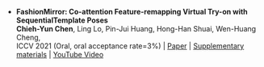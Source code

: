 - **FashionMirror: Co-attention Feature-remapping Virtual Try-on with SequentialTemplate Poses** 
<br> **Chieh-Yun Chen**, Ling Lo, Pin-Jui Huang, Hong-Han Shuai, Wen-Huang Cheng, 
<br> ICCV 2021 (Oral, oral acceptance rate=3%) \| [Paper](https://openaccess.thecvf.com/content/ICCV2021/papers/Chen_FashionMirror_Co-Attention_Feature-Remapping_Virtual_Try-On_With_Sequential_Template_Poses_ICCV_2021_paper.pdf) 
\| [Supplementary materials](https://openaccess.thecvf.com/content/ICCV2021/supplemental/Chen_FashionMirror_Co-Attention_Feature-Remapping_ICCV_2021_supplemental.pdf) 
\| [YouTube Video](https://youtu.be/1qPQWZmUbow) 
